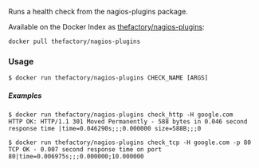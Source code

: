 Runs a health check from the nagios-plugins package.

Available on the Docker Index as [thefactory/nagios-plugins](https://index.docker.io/u/thefactory/nagios-plugins/):

    docker pull thefactory/nagios-plugins

### Usage

```console
$ docker run thefactory/nagios-plugins CHECK_NAME [ARGS]
```

##### Examples

```console
$ docker run thefactory/nagios-plugins check_http -H google.com
HTTP OK: HTTP/1.1 301 Moved Permanently - 588 bytes in 0.046 second response time |time=0.046290s;;;0.000000 size=588B;;;0
```

```console
$ docker run thefactory/nagios-plugins check_tcp -H google.com -p 80
TCP OK - 0.007 second response time on port 80|time=0.006975s;;;0.000000;10.000000
```
